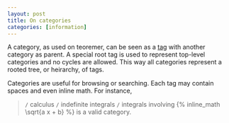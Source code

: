 ```yaml
---
layout: post
title: On categories
categories: [information]
---
```

A category, as used on teoremer, can be seen as a [tag][1] with another category as parent. A special root tag is used to represent top-level categories and no cycles are allowed. This way all categories represent a rooted tree, or heirarchy, of tags.<span/>

Categories are useful for browsing or searching. Each tag may contain spaces and even inline math. For instance,
> `/` calculus `/` indefinite integrals `/` integrals involving {% inline_math \sqrt{a x + b} %}
is a valid category.

[1]: http://en.wikipedia.org/wiki/Tag_(metadata)

